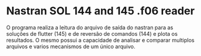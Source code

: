 # Nastran SOL 144 and 145 .f06 reader

O programa realiza a leitura do arquivo de saída do nastran para as soluções de flutter (145) e de reversão de comandos (144) e plota os resultados.
O mesmo possui a capacidade de analisar e comparar multiplos arquivos e varios mecanismos de um único arquivo.

